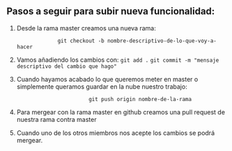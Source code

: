 ## Pasos a seguir para subir nueva funcionalidad:

  1. Desde la rama master creamos una nueva rama: 
  
                      git checkout -b nombre-descriptivo-de-lo-que-voy-a-hacer
                      
  2. Vamos añadiendo los cambios con:
                                             `git add .`
                      `git commit -m "mensaje descriptivo del cambio que hago"`
                      
  3. Cuando hayamos acabado lo que queremos meter en master o simplemente queramos guardar en la nube nuestro trabajo: 
  
                                git push origin nombre-de-la-rama
                                
  4. Para mergear con la rama master en github creamos una pull request de nuestra rama contra master
  
  5. Cuando uno de los otros miembros nos acepte los cambios se podrá mergear.
